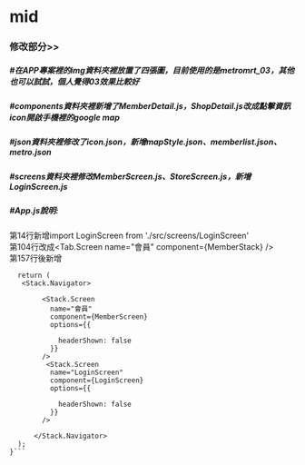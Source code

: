 # mid
### 修改部分>>  
##### #在APP專案裡的img資料夾裡放置了四張圖，目前使用的是metromrt_03，其他也可以試試，個人覺得03效果比較好  
##### #components資料夾裡新增了MemberDetail.js，ShopDetail.js改成點擊資訊icon開啟手機裡的google map  
##### #json資料夾裡修改了icon.json，新增mapStyle.json、memberlist.json、metro.json  
##### #screens資料夾裡修改MemberScreen.js、StoreScreen.js，新增LoginScreen.js  
##### #App.js說明:  
第14行新增import LoginScreen from './src/screens/LoginScreen'  
第104行改成<Tab.Screen name="會員" component={MemberStack} />  
第157行後新增  
```const MemberStack = () => {
  return (
   <Stack.Navigator>
     
        <Stack.Screen 
          name="會員" 
          component={MemberScreen} 
          options={{
          
            headerShown: false
          }}
        />
         <Stack.Screen 
          name="LoginScreen" 
          component={LoginScreen} 
          options={{
           
            headerShown: false
          }}
        />
     
      </Stack.Navigator>
  );
}```
